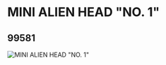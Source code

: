 # MINI ALIEN HEAD "NO. 1"
## 99581
![MINI ALIEN HEAD "NO. 1"](https://lc-www-live-s.legocdn.com/media/bricks/5/2/4652075.jpg)
